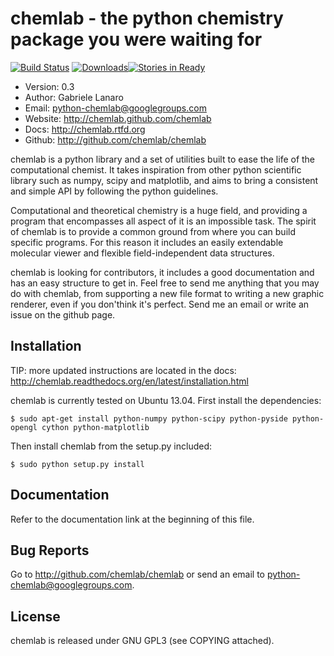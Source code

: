 
chemlab - the python chemistry package you were waiting for
===========================================================

[![Build Status](https://travis-ci.org/chemlab/chemlab.png?branch=master)](https://travis-ci.org/chemlab/chemlab) [![Downloads](https://pypip.in/d/chemlab/badge.png)](https://crate.io/package/chemlab)[![Stories in Ready](http://badge.waffle.io/chemlab/chemlab.png)](http://waffle.io/chemlab/chemlab)  

- Version: 0.3
- Author: Gabriele Lanaro
- Email: python-chemlab@googlegroups.com
- Website: http://chemlab.github.com/chemlab
- Docs: http://chemlab.rtfd.org
- Github: http://github.com/chemlab/chemlab

chemlab is a python library and a set of utilities built to ease the
life of the computational chemist. It takes inspiration from other
python scientific library such as numpy, scipy and matplotlib, and aims
to bring a consistent and simple API by following the python
guidelines.

Computational and theoretical chemistry is a huge field, and providing
a program that encompasses all aspect of it is an impossible task. The
spirit of chemlab is to provide a common ground from where you can
build specific programs. For this reason it includes an easily
extendable molecular viewer and flexible field-independent data
structures.

chemlab is looking for contributors, it includes a good documentation
and has an easy structure to get in. Feel free to send me anything that
you may do with chemlab, from supporting a new file format to writing
a new graphic renderer, even if you don'think it's perfect. Send me an
email or write an issue on the github page.

Installation
------------

TIP: more updated instructions are located in the docs:
     http://chemlab.readthedocs.org/en/latest/installation.html

chemlab is currently tested on Ubuntu 13.04. First install the dependencies:

    $ sudo apt-get install python-numpy python-scipy python-pyside python-opengl cython python-matplotlib

Then install chemlab from the setup.py included:

    $ sudo python setup.py install

Documentation
-------------

Refer to the documentation link at the beginning of this file.

Bug Reports
-----------

Go to http://github.com/chemlab/chemlab or send an email to python-chemlab@googlegroups.com.

License
-------

chemlab is released under GNU GPL3 (see COPYING attached).

